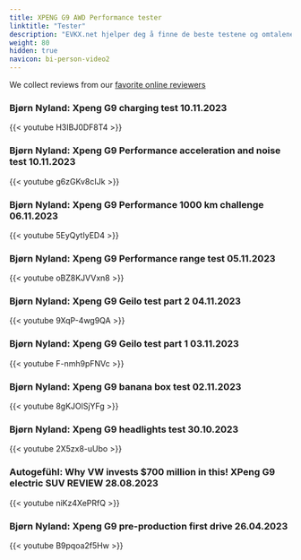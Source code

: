 ```yaml
---
title: XPENG G9 AWD Performance tester
linktitle: "Tester"
description: "EVKX.net hjelper deg å finne de beste testene og omtalene av denne modellen. "
weight: 80
hidden: true
navicon: bi-person-video2
---
```

We collect reviews from our [favorite online reviewers](/guides/evreviewers/)

### Bjørn Nyland: Xpeng G9 charging test 10.11.2023

{{< youtube H3IBJ0DF8T4 >}}

### Bjørn Nyland: Xpeng G9 Performance acceleration and noise test 10.11.2023

{{< youtube g6zGKv8cIJk >}}

### Bjørn Nyland: Xpeng G9 Performance 1000 km challenge 06.11.2023

{{< youtube 5EyQytIyED4 >}}

### Bjørn Nyland: Xpeng G9 Performance range test 05.11.2023

{{< youtube oBZ8KJVVxn8 >}}

### Bjørn Nyland: Xpeng G9 Geilo test part 2 04.11.2023

{{< youtube 9XqP-4wg9QA >}}

### Bjørn Nyland: Xpeng G9 Geilo test part 1 03.11.2023

{{< youtube F-nmh9pFNVc >}}

### Bjørn Nyland: Xpeng G9 banana box test 02.11.2023

{{< youtube 8gKJOlSjYFg >}}

### Bjørn Nyland: Xpeng G9 headlights test 30.10.2023

{{< youtube 2X5zx8-uUbo >}}

### Autogefühl: Why VW invests $700 million in this! XPeng G9 electric SUV REVIEW 28.08.2023

{{< youtube niKz4XePRfQ >}}

### Bjørn Nyland: Xpeng G9 pre-production first drive 26.04.2023

{{< youtube B9pqoa2f5Hw >}}

